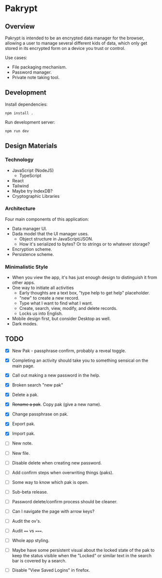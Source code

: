 # Pakrypt

## Overview

Pakrypt is intended to be an encrypted data manager for the browser, allowing a user to manage several different kids of data, which only get stored in its encrypted form on a device you trust or control.

Use cases:

* File packaging mechanism.
* Password manager.
* Private note taking tool.

## Development

Install dependencies:

```
npm install .
```

Run development server:

```
npm run dev
```

## Design Materials

### Technology

* JavaScript (NodeJS)
  - TypeScript
* React
* Tailwind
* Maybe try IndexDB?
* Cryptographic Libraries

### Architecture

Four main components of this application:

* Data manager UI.
* Dada model that the UI manager uses.
  - Object structure in JavaScript/JSON.
  - How it's serialized to bytes? Or to strings or to whatever storage?
* Encryption scheme.
* Persistence scheme.

### Minimalistic Style

* When you view the app, it's has just enough design to distinguish it from other apps.
* One way to initiate all activities
  - Early thoughts are a text box, "type help to get help" placeholder.
  - "new" to create a new record.
  - Type what I want to find what I want.
  - Create, search, view, modify, and delete records.
  - Locks us into English.
* Mobile design first, but consider Desktop as well.
* Dark modes.

## TODO

* [x] New Pak - passphrase confirm, probably a reveal toggle.
* [x] Completing an activity should take you to something sensical on the main page.
* [x] Call out making a new password in the help.
* [x] Broken search "new pak"
* [x] Delete a pak.
* [x] ~~Rename a pak~~. Copy pak (give a new name).
* [x] Change passphrase on pak.
* [x] Export pak.
* [x] Import pak.
* [ ] New note.
* [ ] New file.
* [ ] Disable delete when creating new password.
* [ ] Add confirm steps when overwriting things (paks).
* [ ] Some way to know which pak is open.
* [ ] Sub-beta release.

* [ ] Password delete/confirm process should be cleaner.
* [ ] Can I navigate the page with arrow keys?
* [ ] Audit the ov's.
* [ ] Audit `==` vs `===`.
* [ ] Whole app styling.
* [ ] Maybe have some persistent visual about the locked state of the pak to keep the status visible when the "Locked" or similar text in the search bar is covered by a search.


* [ ] Disable "View Saved Logins" in firefox.
